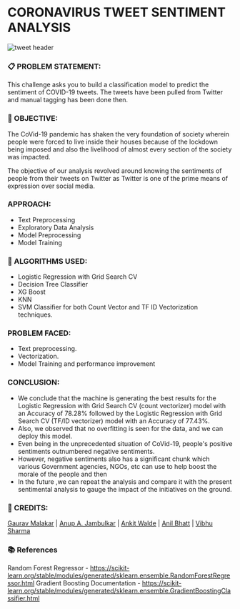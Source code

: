 # CORONAVIRUS TWEET SENTIMENT ANALYSIS

![tweet header](https://user-images.githubusercontent.com/107639055/188276827-a3b1e9d2-88f2-4b07-80b0-e66da7915abd.png)

### 📋 PROBLEM STATEMENT:

This challenge asks you to build a classification model to predict the sentiment of COVID-19 tweets. The tweets have been pulled from Twitter and manual tagging has been done then.

###  🎯 OBJECTIVE: 

The CoVid-19 pandemic has shaken the very foundation of society wherein people were forced to live inside their houses because of the lockdown being imposed and also the livelihood of almost every section of the society was impacted. 

The objective of our analysis revolved around knowing the sentiments of people from their tweets on Twitter as Twitter is one of the prime means of expression over social media.

###  APPROACH:
-	Text Preprocessing
-	Exploratory Data Analysis 
-	Model Preprocessing
-	Model Training

### 📘 ALGORITHMS USED:
- Logistic Regression with Grid Search CV
- Decision Tree Classifier
- XG Boost 
- KNN
- SVM Classifier for both Count Vector and TF ID Vectorization techniques.

### PROBLEM FACED:

-	Text preprocessing.
-	Vectorization.
-	Model Training and performance improvement

### CONCLUSION:
-	 We conclude that the machine is generating the best results for the Logistic Regression with Grid Search CV (count vectorizer) model with an Accuracy of 78.28% followed by the Logistic Regression with Grid Search CV (TF/ID vectorizer) model with an Accuracy of 77.43%.
-	 Also, we observed that no overfitting is seen for the data, and we can deploy this model.
-	Even being in the unprecedented situation of CoVid-19, people's positive sentiments outnumbered negative sentiments. 
-	However, negative sentiments also has a significant chunk which various Government agencies, NGOs, etc can use to help boost the morale of the people and then
-	In the future ,we can repeat the analysis and compare it with the present sentimental analysis to gauge the impact of the initiatives on the ground.

### 📜 CREDITS:

[Gaurav Malakar](https://github.com/gauravmalakar08) | [Anup A. Jambulkar](https://github.com/anup-anny) | [Ankit Walde](https://github.com/AnkitWalde) | [Anil Bhatt](https://github.com/anilbhatt-DataAnalyst) | [Vibhu Sharma](https://github.com/vbhsharma7)

### 📚 References
Random Forest Regressor - https://scikit-learn.org/stable/modules/generated/sklearn.ensemble.RandomForestRegressor.html 
Gradient Boosting Documentation - https://scikit-learn.org/stable/modules/generated/sklearn.ensemble.GradientBoostingClassifier.html
